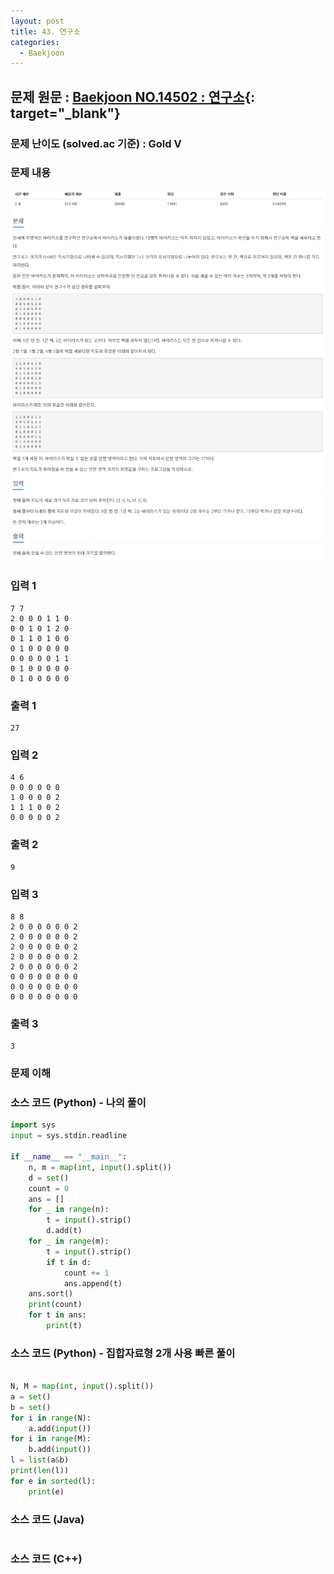 ```yaml
---
layout: post
title: 43. 연구소
categories:
  - Baekjoon
---
```


## 문제 원문 : [Baekjoon NO.14502 : 연구소](https://www.acmicpc.net/problem/14502){: target="\_blank"}

### 문제 난이도 (solved.ac 기준) : Gold V

### 문제 내용

![14502_institute](/assets/images/Baekjoon/14502_institute.PNG)

### 입력 1

```
7 7
2 0 0 0 1 1 0
0 0 1 0 1 2 0
0 1 1 0 1 0 0
0 1 0 0 0 0 0
0 0 0 0 0 1 1
0 1 0 0 0 0 0
0 1 0 0 0 0 0
```

### 출력 1

```
27
```

### 입력 2

```
4 6
0 0 0 0 0 0
1 0 0 0 0 2
1 1 1 0 0 2
0 0 0 0 0 2
```

### 출력 2

```
9
```

### 입력 3

```
8 8
2 0 0 0 0 0 0 2
2 0 0 0 0 0 0 2
2 0 0 0 0 0 0 2
2 0 0 0 0 0 0 2
2 0 0 0 0 0 0 2
0 0 0 0 0 0 0 0
0 0 0 0 0 0 0 0
0 0 0 0 0 0 0 0
```

### 출력 3

```
3
```

### 문제 이해

### 소스 코드 (Python) - 나의 풀이

```python
import sys
input = sys.stdin.readline

if __name__ == "__main__":
    n, m = map(int, input().split())
    d = set()
    count = 0
    ans = []
    for _ in range(n):
        t = input().strip()
        d.add(t)
    for _ in range(m):
        t = input().strip()
        if t in d:
            count += 1
            ans.append(t)
    ans.sort()
    print(count)
    for t in ans:
        print(t)
```

### 소스 코드 (Python) - 집합자료형 2개 사용 빠른 풀이

```python

N, M = map(int, input().split())
a = set()
b = set()
for i in range(N):
    a.add(input())
for i in range(M):
    b.add(input())
l = list(a&b)
print(len(l))
for e in sorted(l):
    print(e)
```

### 소스 코드 (Java)

```java

```

### 소스 코드 (C++)

```cpp

```
